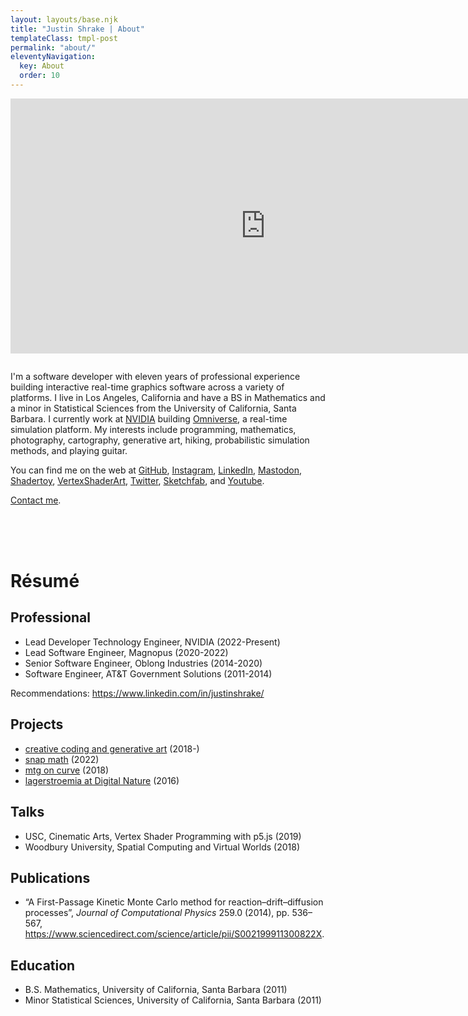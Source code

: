 ```yaml
---
layout: layouts/base.njk
title: "Justin Shrake | About"
templateClass: tmpl-post
permalink: "about/"
eleventyNavigation:
  key: About
  order: 10
---
```


<style>
.tmpl-post {
  max-width: 80em;
}

p {
  max-width: 80em;
}

#me {
  float: left;
  margin-top: 0em;
  margin-bottom: 2em;
  margin-left: 0em;
  margin-right: 2em;
  padding-top: 0em;
  padding-bottom: 0em;
  padding-left: 0em;
  padding-right: 0em;
  border-style: none;
}

@media (max-width: 500px) {
    #me { width: 408px; height: 204px; }
}
</style>

<iframe
    id="me"
    width="816"
    height="408"
    allowfullscreen
    src="https://cdn.pannellum.org/2.5/pannellum.htm#panorama=https://d2svd3yrpjaluf.cloudfront.net/2022-12-22-santa-susana-pass-selfie.jpg&autoLoad=true&autoRotate=5&title=Santa Susana Pass (2022-12-22)&author=Justin Shrake"></iframe>

I'm a software developer with eleven years of professional experience building interactive real-time graphics software across a variety of platforms. I live in Los Angeles, California and have a BS in Mathematics and a minor in Statistical Sciences from the University of California, Santa Barbara. I currently work at [NVIDIA](https://en.wikipedia.org/wiki/Nvidia) building [Omniverse](https://en.wikipedia.org/wiki/Nvidia_Omniverse), a real-time simulation platform. My interests include programming, mathematics, photography, cartography, generative art, hiking, probabilistic simulation methods, and playing guitar.

You can find me on the web at [GitHub](https://github.com/jshrake), [Instagram](https://instagram.com/j2rgb), [LinkedIn](https://www.linkedin.com/in/justinshrake/), [Mastodon](https://mastodon.gamedev.place/@justinshrake), [Shadertoy](https://www.shadertoy.com/user/j2rgb), [VertexShaderArt](https://www.vertexshaderart.com/user/jshrake), [Twitter](https://twitter.com/j2rgb), [Sketchfab](https://sketchfab.com/jshrake), and [Youtube](https://www.youtube.com/@justinshrake).

[Contact me](mailto:hc19ysv9z@mozmail.com).

<br/>
<br/>
<br/>

# Résumé

## Professional

- Lead Developer Technology Engineer, NVIDIA (2022-Present)
- Lead Software Engineer, Magnopus (2020-2022)
- Senior Software Engineer, Oblong Industries (2014-2020)
- Software Engineer, AT&T Government Solutions (2011-2014)

Recommendations: <https://www.linkedin.com/in/justinshrake/>

## Projects

- [creative coding and generative art](https://instagram.com/j2rgb) (2018-)
- [snap math](https://snapmath.netlify.app) (2022)
- [mtg on curve](https://mtgoncuve.com) (2018)
- [lagerstroemia at Digital Nature](http://johnbcarpenter.com/artworks/arboretum/index.html) (2016)

## Talks

- USC, Cinematic Arts, Vertex Shader Programming with p5.js (2019)
- Woodbury University, Spatial Computing and Virtual Worlds (2018)

## Publications

- “A First-Passage Kinetic Monte Carlo method for reaction–drift–diffusion processes”, *Journal of Computational Physics* 259.0 (2014), pp. 536–567, <https://www.sciencedirect.com/science/article/pii/S002199911300822X>.

## Education

- B.S. Mathematics, University of California, Santa Barbara (2011)
- Minor Statistical Sciences, University of California, Santa Barbara (2011)
